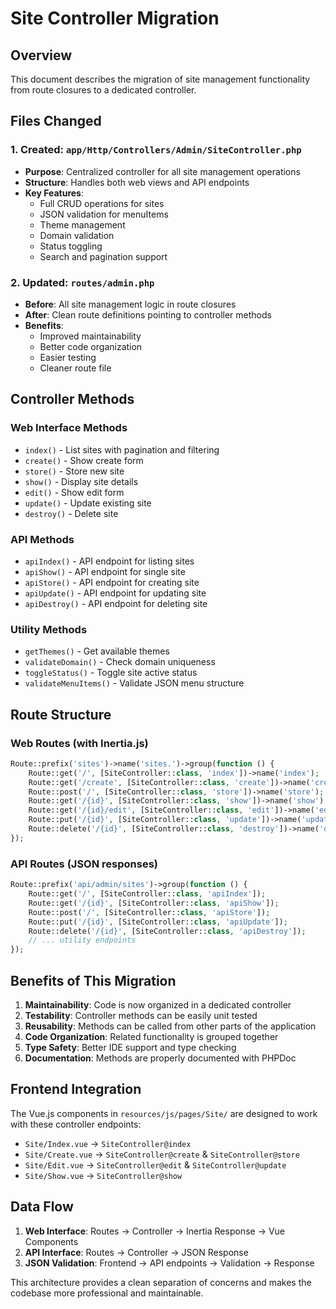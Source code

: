 # Site Controller Migration

## Overview
This document describes the migration of site management functionality from route closures to a dedicated controller.

## Files Changed

### 1. Created: `app/Http/Controllers/Admin/SiteController.php`
- **Purpose**: Centralized controller for all site management operations
- **Structure**: Handles both web views and API endpoints
- **Key Features**:
  - Full CRUD operations for sites
  - JSON validation for menuItems
  - Theme management
  - Domain validation
  - Status toggling
  - Search and pagination support

### 2. Updated: `routes/admin.php`
- **Before**: All site management logic in route closures
- **After**: Clean route definitions pointing to controller methods
- **Benefits**: 
  - Improved maintainability
  - Better code organization
  - Easier testing
  - Cleaner route file

## Controller Methods

### Web Interface Methods
- `index()` - List sites with pagination and filtering
- `create()` - Show create form
- `store()` - Store new site
- `show()` - Display site details
- `edit()` - Show edit form
- `update()` - Update existing site
- `destroy()` - Delete site

### API Methods
- `apiIndex()` - API endpoint for listing sites
- `apiShow()` - API endpoint for single site
- `apiStore()` - API endpoint for creating site
- `apiUpdate()` - API endpoint for updating site
- `apiDestroy()` - API endpoint for deleting site

### Utility Methods
- `getThemes()` - Get available themes
- `validateDomain()` - Check domain uniqueness
- `toggleStatus()` - Toggle site active status
- `validateMenuItems()` - Validate JSON menu structure

## Route Structure

### Web Routes (with Inertia.js)
```php
Route::prefix('sites')->name('sites.')->group(function () {
    Route::get('/', [SiteController::class, 'index'])->name('index');
    Route::get('/create', [SiteController::class, 'create'])->name('create');
    Route::post('/', [SiteController::class, 'store'])->name('store');
    Route::get('/{id}', [SiteController::class, 'show'])->name('show');
    Route::get('/{id}/edit', [SiteController::class, 'edit'])->name('edit');
    Route::put('/{id}', [SiteController::class, 'update'])->name('update');
    Route::delete('/{id}', [SiteController::class, 'destroy'])->name('destroy');
});
```

### API Routes (JSON responses)
```php
Route::prefix('api/admin/sites')->group(function () {
    Route::get('/', [SiteController::class, 'apiIndex']);
    Route::get('/{id}', [SiteController::class, 'apiShow']);
    Route::post('/', [SiteController::class, 'apiStore']);
    Route::put('/{id}', [SiteController::class, 'apiUpdate']);
    Route::delete('/{id}', [SiteController::class, 'apiDestroy']);
    // ... utility endpoints
});
```

## Benefits of This Migration

1. **Maintainability**: Code is now organized in a dedicated controller
2. **Testability**: Controller methods can be easily unit tested
3. **Reusability**: Methods can be called from other parts of the application
4. **Code Organization**: Related functionality is grouped together
5. **Type Safety**: Better IDE support and type checking
6. **Documentation**: Methods are properly documented with PHPDoc

## Frontend Integration

The Vue.js components in `resources/js/pages/Site/` are designed to work with these controller endpoints:

- `Site/Index.vue` → `SiteController@index`
- `Site/Create.vue` → `SiteController@create` & `SiteController@store`
- `Site/Edit.vue` → `SiteController@edit` & `SiteController@update`
- `Site/Show.vue` → `SiteController@show`

## Data Flow

1. **Web Interface**: Routes → Controller → Inertia Response → Vue Components
2. **API Interface**: Routes → Controller → JSON Response
3. **JSON Validation**: Frontend → API endpoints → Validation → Response

This architecture provides a clean separation of concerns and makes the codebase more professional and maintainable.